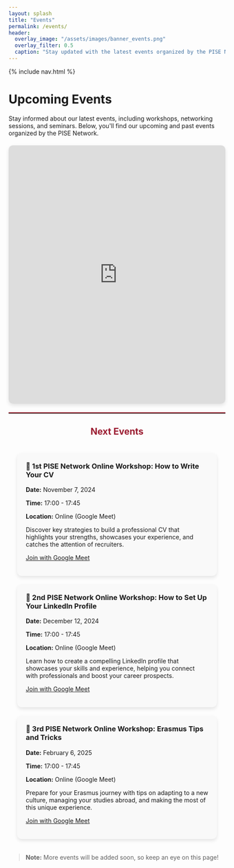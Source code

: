 ```yaml
---
layout: splash
title: "Events"
permalink: /events/
header:
  overlay_image: "/assets/images/banner_events.png"
  overlay_filter: 0.5
  caption: "Stay updated with the latest events organized by the PISE Network"
---
```


{% include nav.html %}

<div style="margin-top: 20px;"></div>

<style>
  .custom-nav {
    display: flex;
    justify-content: space-evenly;
    align-items: center;
    width: 100%;
    position: sticky;
    top: 0;
    background-color: rgba(240, 240, 240, 0.9);
    padding: 15px 0;
    box-shadow: 0px 4px 6px rgba(0, 0, 0, 0.1);
    z-index: 10;
  }
  .custom-nav ul {
    display: flex;
    width: 100%;
    list-style: none;
    margin: 0;
    padding: 0;
  }
  .custom-nav li {
    flex: 1;
    text-align: center;
  }
  .custom-nav a {
    display: block;
    color: #9b1c31;
    background-color: rgba(240, 240, 240, 0.9);
    text-decoration: none;
    padding: 10px 20px;
    margin: 0;
    border-radius: 5px;
    font-weight: bold;
    transition: background-color 0.3s, transform 0.2s;
  }
  .custom-nav a:hover {
    background-color: #e3c8c1;
    transform: scale(1.05);
  }
</style>

# Upcoming Events
Stay informed about our latest events, including workshops, networking sessions, and seminars. Below, you'll find our upcoming and past events organized by the PISE Network.

<div class="calendar-container">
  <iframe src="https://calendar.google.com/calendar/embed?src=5bafd044d7d4022a0eb80ea3694717d3eff047c74b0a39783caaa43efdd20597@group.calendar.google.com&ctz=Europe/Rome" style="border: 0; width: 100%; height: 600px;" frameborder="0" scrolling="no"></iframe>
</div>

<hr style="border: none; border-top: 2px solid #9b1c31; margin: 20px 0;">
<h2 style="text-align: center; color: #9b1c31;">Next Events</h2>

<div class="event-list">
  <div class="event">
    <h3>📅 1st PISE Network Online Workshop: How to Write Your CV</h3>
    <p><strong>Date:</strong> November 7, 2024</p>
    <p><strong>Time:</strong> 17:00 - 17:45</p>
    <p><strong>Location:</strong> Online (Google Meet)</p>
    <p>Discover key strategies to build a professional CV that highlights your strengths, showcases your experience, and catches the attention of recruiters.</p>
    <p><a href="https://meet.google.com/kvw-udxm-wib" target="_blank">Join with Google Meet</a></p>
  </div>

  <div class="event">
    <h3>📅 2nd PISE Network Online Workshop: How to Set Up Your LinkedIn Profile</h3>
    <p><strong>Date:</strong> December 12, 2024</p>
    <p><strong>Time:</strong> 17:00 - 17:45</p>
    <p><strong>Location:</strong> Online (Google Meet)</p>
    <p>Learn how to create a compelling LinkedIn profile that showcases your skills and experience, helping you connect with professionals and boost your career prospects.</p>
    <p><a href="https://meet.google.com/kvw-udxm-wib" target="_blank">Join with Google Meet</a></p>
  </div>

  <div class="event">
    <h3>📅 3rd PISE Network Online Workshop: Erasmus Tips and Tricks</h3>
    <p><strong>Date:</strong> February 6, 2025</p>
    <p><strong>Time:</strong> 17:00 - 17:45</p>
    <p><strong>Location:</strong> Online (Google Meet)</p>
    <p>Prepare for your Erasmus journey with tips on adapting to a new culture, managing your studies abroad, and making the most of this unique experience.</p>
    <p><a href="https://meet.google.com/kvw-udxm-wib" target="_blank">Join with Google Meet</a></p>
  </div>
</div>

> **Note:** More events will be added soon, so keep an eye on this page!

<style>
  .event-list {
    display: flex;
    flex-direction: column;
    gap: 20px;
    padding: 20px;
  }
  .event {
    background-color: #f9f9f9;
    padding: 20px;
    border-radius: 10px;
    box-shadow: 0 4px 8px rgba(0, 0, 0, 0.1);
  }
  .event h3 {
    margin-top: 0;
  }
  .calendar-container {
    margin: 20px 0;
    box-shadow: 0 4px 8px rgba(0, 0, 0, 0.1);
    border-radius: 10px;
    overflow: hidden;
  }
  .add-to-calendar {
    text-align: center;
    margin: 20px 0;
  }
  .add-calendar-button {
    background-color: #9b1c31;
    color: #fff;
    border: none;
    padding: 15px;
    font-size: 1em;
    cursor: pointer;
    border-radius: 5px;
    transition: background-color 0.3s, transform 0.3s;
  }
  .add-calendar-button:hover {
    background-color: #e3c8c1;
    transform: scale(1.1);
  }
</style>
